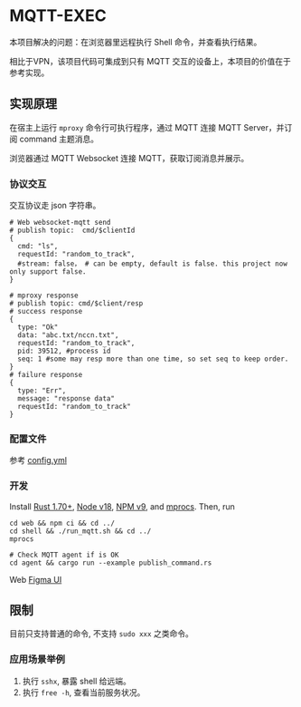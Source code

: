 # MQTT-EXEC
本项目解决的问题：在浏览器里远程执行 Shell 命令，并查看执行结果。

相比于VPN，该项目代码可集成到只有 MQTT 交互的设备上，本项目的价值在于参考实现。

## 实现原理

在宿主上运行 `mproxy` 命令行可执行程序，通过 MQTT 连接 MQTT Server，并订阅 command 主题消息。
    
浏览器通过 MQTT Websocket 连接 MQTT，获取订阅消息并展示。

### 协议交互
交互协议走 json 字符串。
```json5
# Web websocket-mqtt send
# publish topic:  cmd/$clientId
{
  cmd: "ls",
  requestId: "random_to_track",
  #stream: false， # can be empty, default is false. this project now only support false.
}

# mproxy response
# publish topic: cmd/$client/resp
# success response        
{
  type: "Ok"      
  data: "abc.txt/nccn.txt",
  requestId: "random_to_track",
  pid: 39512, #process id
  seq: 1 #some may resp more than one time, so set seq to keep order.
}
# failure response
{
  type: "Err",
  message: "response data"
  requestId: "random_to_track"
}
```
### 配置文件
参考 [config.yml](./agent/config.yml)

### 开发
Install [Rust 1.70+](https://www.rust-lang.org/),
[Node v18](https://nodejs.org/), [NPM v9](https://www.npmjs.com/), and
[mprocs](https://github.com/pvolok/mprocs). Then, run
```shell
cd web && npm ci && cd ../
cd shell && ./run_mqtt.sh && cd ../
mprocs

# Check MQTT agent if is OK
cd agent && cargo run --example publish_command.rs
```
Web [Figma UI](https://www.figma.com/design/iyL4dms3B8AWGZS14FCRuf/RMQTT-EXEC?node-id=0%3A1&t=rnIL1LSWwQIXfZdf-1)
## 限制
目前只支持普通的命令, 不支持 `sudo xxx` 之类命令。

### 应用场景举例
1. 执行 `sshx`, 暴露 shell 给远端。
2. 执行 `free -h`, 查看当前服务状况。
